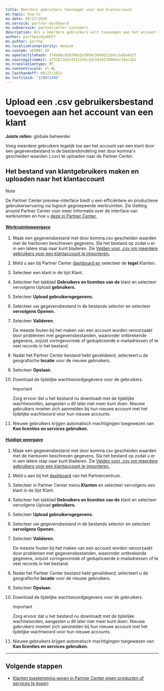 ```yaml
---
title: Meerdere gebruikers toevoegen voor een klantaccount
ms.topic: how-to
ms.date: 09/27/2020
ms.service: partner-dashboard
ms.subservice: partnercenter-customers
description: Als u meerdere gebruikers wilt toevoegen aan het account van een klant, uploadt u een gegevensbestand naar Partner Center met behulp van de bestandsindeling met door komma's gescheiden waarden (.csv).
author: parthpandyaMSFT
ms.author: parthp
ms.localizationpriority: medium
ms.custom: SEOMAY.20
ms.openlocfilehash: f74e98cd187b6b2e3099c5649511bdccbd6a432f
ms.sourcegitcommit: d731813da1d31519dc2dc583d17899e5cf4ec1b2
ms.translationtype: MT
ms.contentlocale: nl-NL
ms.lasthandoff: 09/27/2021
ms.locfileid: "129072496"
---
```

# <a name="upload-a-csv-file-of-users-to-a-customers-account"></a>Upload een .csv gebruikersbestand toevoegen aan het account van een klant

**Juiste rollen:** globale beheerder

Voeg meerdere gebruikers tegelijk toe aan het account van een klant door een gegevensbestand in de bestandsindeling met door komma's gescheiden waarden (.csv) te uploaden naar de Partner Center. 

## <a name="create-the-file-of-customer-users-and-upload-to-customer-account"></a>Het bestand van klantgebruikers maken en uploaden naar het klantaccount

> [!NOTE]
> De Partner Center preview-interface biedt u een efficiëntere en productieve gebruikerservaring via logisch gegroepeerde werkruimten. Zie Getting around Partner Center voor meer informatie over de interface van werkruimten en hoe u [deze in Partner Center.](get-around-partner-center.md#turn-workspaces-on-and-off)

#### <a name="workspaces-view"></a>[Werkruimteweergave](#tab/workspaces-view)

1. Maak een gegevensbestand met door komma.csv gescheiden waarden met de hierboven beschreven gegevens. Sla het bestand op zodat u er in een latere stap naar kunt bladeren. Zie [Velden voor .csv om meerdere gebruikers voor een klantaccount te importeren.](file-customer-users.md)

2. Meld u aan bij Partner Center [dashboard en](https://partner.microsoft.com/dashboard) selecteer de **tegel** Klanten.

3. Selecteer een klant in de lijst Klant.

4. Selecteer het tabblad **Gebruikers en licenties van de** klant en selecteer vervolgens Upload **gebruikers.**

5. Selecteer **Upload gebruikersgegevens.** 

6. Selecteer uw gegevensbestand in de bestands selector en selecteer **vervolgens Openen.**

7. Selecteer **Valideren**.

    De meeste fouten bij het maken van een account worden veroorzaakt door problemen met gegevensbestanden, waaronder ontbrekende gegevens, onjuist vormgevormde of gedupliceerde e-mailadressen of te veel records in het bestand.

8. Nadat het Partner Center bestand hebt gevalideerd, selecteert u de geografische **locatie** voor de nieuwe gebruikers.

9. Selecteer **Opslaan**.

10. Download de tijdelijke wachtwoordgegevens voor de gebruikers.

    > [!IMPORTANT]
    > Zorg ervoor dat u het bestand nu downloadt met de tijdelijke wachtwoorden, aangezien u dit later niet meer kunt doen. Nieuwe gebruikers moeten zich aanmelden bij hun nieuwe account met het tijdelijke wachtwoord voor hun nieuwe accounts.

11. Nieuwe gebruikers krijgen automatisch machtigingen toegewezen van **Kan licenties en services gebruiken.**

#### <a name="current-view"></a>[Huidige weergave](#tab/current-view)

1. Maak een gegevensbestand met door komma.csv gescheiden waarden met de hierboven beschreven gegevens. Sla het bestand op zodat u er in een latere stap naar kunt bladeren. Zie [Velden voor .csv om meerdere gebruikers voor een klantaccount te importeren.](file-customer-users.md) 

2. Meld u aan bij het [dashboard](https://partner.microsoft.com/dashboard) van het Partnercentrum.

3. Selecteer in Partner Center menu **Klanten** en selecteer vervolgens een klant in de lijst Klant.

4. Selecteer het tabblad **Gebruikers en licenties van de** klant en selecteer vervolgens Upload **gebruikers.**

5. Selecteer **Upload gebruikersgegevens.** 

6. Selecteer uw gegevensbestand in de bestands selector en selecteer **vervolgens Openen.**

7. Selecteer **Valideren**.

    De meeste fouten bij het maken van een account worden veroorzaakt door problemen met gegevensbestanden, waaronder ontbrekende gegevens, onjuist vormgevormde of gedupliceerde e-mailadressen of te veel records in het bestand.

8. Nadat het Partner Center bestand hebt gevalideerd, selecteert u de geografische **locatie** voor de nieuwe gebruikers.

9. Selecteer **Opslaan**.

10. Download de tijdelijke wachtwoordgegevens voor de gebruikers.

    > [!IMPORTANT]
    > Zorg ervoor dat u het bestand nu downloadt met de tijdelijke wachtwoorden, aangezien u dit later niet meer kunt doen. Nieuwe gebruikers moeten zich aanmelden bij hun nieuwe account met het tijdelijke wachtwoord voor hun nieuwe accounts.

11. Nieuwe gebruikers krijgen automatisch machtigingen toegewezen van **Kan licenties en services gebruiken.**

* * *

## <a name="next-steps"></a>Volgende stappen

- [Klanten toestemming geven in Partner Center eigen producten of services te kopen](give-customers-permission.md)
